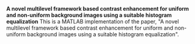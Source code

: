 **A novel multilevel framework based contrast enhancement for uniform and non-uniform background images using a suitable histogram equalization**
This is a MATLAB implementation of the paper, "A novel multilevel framework based contrast enhancement for uniform and non-uniform background images using a suitable histogram equalization".
